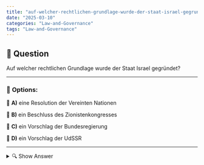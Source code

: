 ```yaml
---
title: "auf-welcher-rechtlichen-grundlage-wurde-der-staat-israel-gegrundet"
date: "2025-03-10"
categories: "Law-and-Governance"
tags: "Law-and-Governance"
---
```


## 📌 **Question**

Auf welcher rechtlichen Grundlage wurde der Staat Israel gegründet?



---

### 📝 **Options:**

🔘 **A)** eine Resolution der Vereinten Nationen

🔘 **B)** ein Beschluss des Zionistenkongresses

🔘 **C)** ein Vorschlag der Bundesregierung

🔘 **D)** ein Vorschlag der UdSSR

---

<details>
  <summary>🔍 Show Answer</summary>

  <p>
💡  <b>Correct Answer:</b>  a
  </p>
  <p>
    📖<b>Explanation:</b>
    Die Gründung des Staates Israel erfolgte im Kontext des Zweiten Weltkriegs und des Holocausts, der das internationale Bewusstsein für die Notwendigkeit eines jüdischen Heimatlandes stärkte. Im Jahr 1947 verabschiedeten die Vereinten Nationen die Teilungsresolution 181, die die Aufteilung Palästinas in einen jüdischen und einen arabischen Staat vorsah. Diese Resolution bildete die rechtliche Grundlage für die Unabhängigkeitserklärung Israels am 14. Mai 1948. Die internationale Anerkennung durch die UN spielte eine entscheidende Rolle bei der Etablierung Israels als souveräner Staat.
  </p>
</details>
